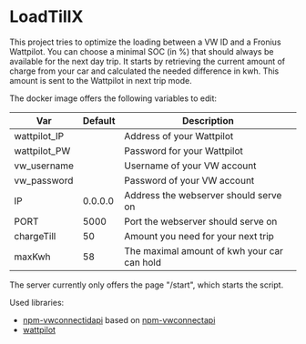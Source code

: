 
# LoadTillX

This project tries to optimize the loading between a VW ID and a Fronius Wattpilot.
You can choose a minimal SOC (in %) that should always be available for the next day trip.
It starts by retrieving the current amount of charge from your car and calculated the needed difference in kwh.
This amount is sent to the Wattpilot in next trip mode.

The docker image offers the following variables to edit:

| Var          | Default | Description                                 |
|--------------|---------|---------------------------------------------|
| wattpilot_IP |         | Address of your Wattpilot                   |
| wattpilot_PW |         | Password for your Wattpilot                 |
| vw_username  |         | Username of your VW account                 |
| vw_password  |         | Password of your VW account                 |
| IP           | 0.0.0.0 | Address the webserver should serve on       |
| PORT         | 5000    | Port the webserver should serve on          |
| chargeTill   | 50      | Amount you need for your next trip          |
| maxKwh       | 58      | The maximal amount of kwh your car can hold |

The server currently only offers the page "/start", which starts the script.

Used libraries:
- [npm-vwconnectidapi](https://github.com/nightsha-de/npm-vwconnectapi) based on [
npm-vwconnectapi](https://github.com/nightsha-de/npm-vwconnectapi)
- [wattpilot](https://github.com/joscha82/wattpilot)